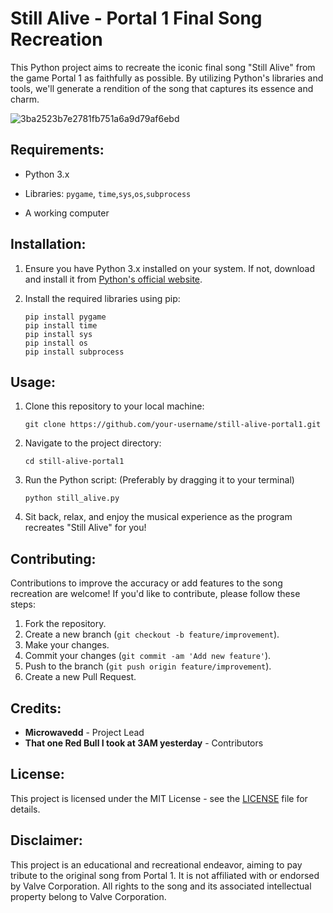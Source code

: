 # Still Alive - Portal 1 Final Song Recreation

This Python project aims to recreate the iconic final song "Still Alive" from the game Portal 1 as faithfully as possible. By utilizing Python's libraries and tools, we'll generate a rendition of the song that captures its essence and charm.

![3ba2523b7e2781fb751a6a9d79af6ebd](https://github.com/microwavedd/Portal---Still-Alive-in-terminal./assets/143319861/a400d413-ea41-46ed-9a9b-27c0306437b3)



## Requirements:
- Python 3.x
- Libraries: `pygame`, `time`,`sys`,`os`,`subprocess`

- A working computer

## Installation:
1. Ensure you have Python 3.x installed on your system. If not, download and install it from [Python's official website](https://www.python.org/downloads/).

2. Install the required libraries using pip:
    ```
    pip install pygame
    pip install time
    pip install sys
    pip install os
    pip install subprocess
    ```

## Usage:
1. Clone this repository to your local machine:
    ```
    git clone https://github.com/your-username/still-alive-portal1.git
    ```

2. Navigate to the project directory:
    ```
    cd still-alive-portal1
    ```

3. Run the Python script: (Preferably by dragging it to your terminal)
    ```
    python still_alive.py
    ```

4. Sit back, relax, and enjoy the musical experience as the program recreates "Still Alive" for you!

## Contributing:
Contributions to improve the accuracy or add features to the song recreation are welcome! If you'd like to contribute, please follow these steps:
1. Fork the repository.
2. Create a new branch (`git checkout -b feature/improvement`).
3. Make your changes.
4. Commit your changes (`git commit -am 'Add new feature'`).
5. Push to the branch (`git push origin feature/improvement`).
6. Create a new Pull Request.

## Credits:
- **Microwavedd** - Project Lead
- **That one Red Bull I took at 3AM yesterday** - Contributors

## License:
This project is licensed under the MIT License - see the [LICENSE](LICENSE.md) file for details.

## Disclaimer:
This project is an educational and recreational endeavor, aiming to pay tribute to the original song from Portal 1. It is not affiliated with or endorsed by Valve Corporation. All rights to the song and its associated intellectual property belong to Valve Corporation.



